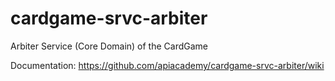 # cardgame-srvc-arbiter
Arbiter Service (Core Domain) of the CardGame

Documentation: https://github.com/apiacademy/cardgame-srvc-arbiter/wiki
